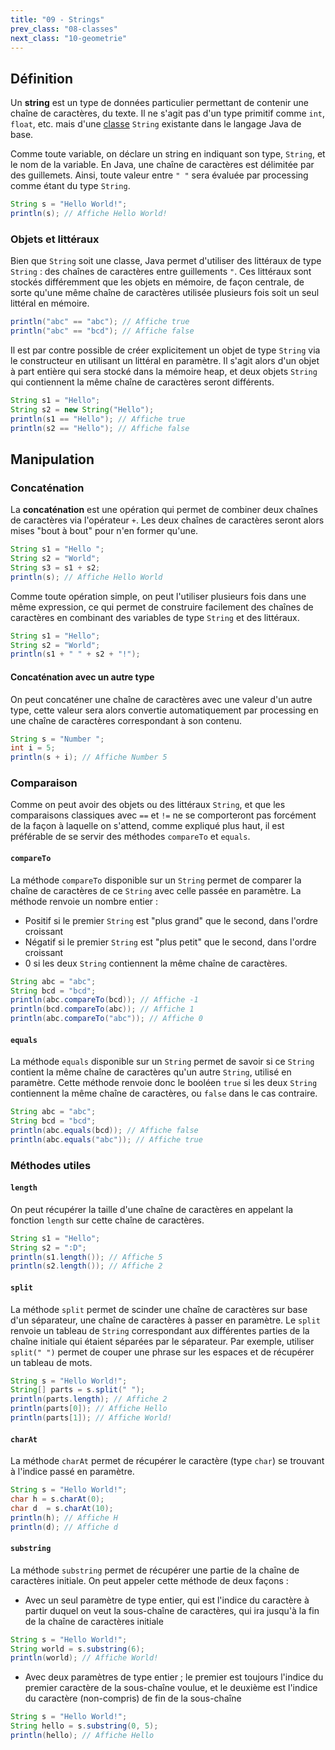```yaml
---
title: "09 - Strings"
prev_class: "08-classes"
next_class: "10-geometrie"
---
```


## Définition
 Un **string** est un type de données particulier permettant de contenir une chaîne de caractères, du texte. Il ne s'agit pas d'un type primitif comme `int`, `float`, etc. mais d'une [classe](cours/08-classes.md) `String` existante dans le langage Java de base.

Comme toute variable, on déclare un string en indiquant son type, `String`, et le nom de la variable. En Java, une chaîne de caractères est délimitée par des guillemets. Ainsi, toute valeur entre `" "` sera évaluée par processing comme étant du type `String`.

```java
String s = "Hello World!";
println(s); // Affiche Hello World!
```

### Objets et littéraux

Bien que `String` soit une classe, Java permet d'utiliser des littéraux de type `String` : des chaînes de caractères entre guillements `"`. Ces littéraux sont stockés différemment que les objets en mémoire, de façon centrale, de sorte qu'une même chaîne de caractères utilisée plusieurs fois soit un seul littéral en mémoire.

```java
println("abc" == "abc"); // Affiche true
println("abc" == "bcd"); // Affiche false
```

Il est par contre possible de créer explicitement un objet de type `String` via le constructeur en utilisant un littéral en paramètre. Il s'agit alors d'un objet à part entière qui sera stocké dans la mémoire heap, et deux objets `String` qui contiennent la même chaîne de caractères seront différents.

```java
String s1 = "Hello";
String s2 = new String("Hello");
println(s1 == "Hello"); // Affiche true
println(s2 == "Hello"); // Affiche false
```


## Manipulation

### Concaténation

La **concaténation** est une opération qui permet de combiner deux chaînes de caractères via l'opérateur `+`. Les deux chaînes de caractères seront alors mises "bout à bout" pour n'en former qu'une.

```java
String s1 = "Hello ";
String s2 = "World";
String s3 = s1 + s2;
println(s); // Affiche Hello World
```

Comme toute opération simple, on peut l'utiliser plusieurs fois dans une même expression, ce qui permet de construire facilement des chaînes de caractères en combinant des variables de type `String`  et des littéraux.

```java
String s1 = "Hello";
String s2 = "World";
println(s1 + " " + s2 + "!");
```

#### Concaténation avec un autre type

On peut concaténer une chaîne de caractères avec une valeur d'un autre type, cette valeur sera alors convertie automatiquement par processing en une chaîne de caractères correspondant à son contenu.

```java
String s = "Number ";
int i = 5;
println(s + i); // Affiche Number 5
```


### Comparaison

Comme on peut avoir des objets ou des littéraux `String`, et que les comparaisons classiques avec `==` et `!=` ne se comporteront pas forcément de la façon à laquelle on s'attend, comme expliqué plus haut, il est préférable de se servir des méthodes `compareTo` et `equals`.

#### `compareTo`

La méthode `compareTo` disponible sur un `String` permet de comparer la chaîne de caractères de ce `String` avec celle passée en paramètre. La méthode renvoie un nombre entier :
- Positif si le premier `String` est "plus grand" que le second, dans l'ordre croissant
- Négatif si le premier `String` est "plus petit" que le second, dans l'ordre croissant
- 0 si les deux `String` contiennent la même chaîne de caractères.

```java
String abc = "abc";
String bcd = "bcd";
println(abc.compareTo(bcd)); // Affiche -1
println(bcd.compareTo(abc)); // Affiche 1
println(abc.compareTo("abc")); // Affiche 0
```

#### `equals`

La méthode `equals` disponible sur un `String` permet de savoir si ce `String` contient la même chaîne de caractères qu'un autre `String`, utilisé en paramètre. Cette méthode renvoie donc le booléen `true` si les deux `String` contiennent la même chaîne de caractères, ou `false` dans le cas contraire.

```java
String abc = "abc";
String bcd = "bcd";
println(abc.equals(bcd)); // Affiche false
println(abc.equals("abc")); // Affiche true
```

### Méthodes utiles

#### `length`

On peut récupérer la taille d'une chaîne de caractères en appelant la fonction `length` sur cette chaîne de caractères.

```java
String s1 = "Hello";
String s2 = ":D";
println(s1.length()); // Affiche 5
println(s2.length()); // Affiche 2
```

#### `split`

La méthode `split` permet de scinder une chaîne de caractères sur base d'un séparateur, une chaîne de caractères à passer en paramètre. Le `split` renvoie un tableau de `String` correspondant aux différentes parties de la chaîne initiale qui étaient séparées par le séparateur. Par exemple, utiliser `split(" ")` permet de couper une phrase sur les espaces et de récupérer un tableau de mots.

```java
String s = "Hello World!";
String[] parts = s.split(" ");
println(parts.length); // Affiche 2
println(parts[0]); // Affiche Hello
println(parts[1]); // Affiche World!
```

#### `charAt`

La méthode `charAt` permet de récupérer le caractère (type `char`) se trouvant à l'indice passé en paramètre.

```java
String s = "Hello World!";
char h = s.charAt(0);
char d  = s.charAt(10);
println(h); // Affiche H
println(d); // Affiche d
```

#### `substring`

La méthode `substring` permet de récupérer une partie de la chaîne de caractères initiale. On peut appeler cette méthode de deux façons :

- Avec un seul paramètre de type entier, qui est l'indice du caractère à partir duquel on veut la sous-chaîne de caractères, qui ira jusqu'à la fin de la chaîne de caractères initiale
```java
String s = "Hello World!";
String world = s.substring(6);
println(world); // Affiche World!
```
- Avec deux paramètres de type entier ; le premier est toujours l'indice du premier caractère de la sous-chaîne voulue, et le deuxième est l'indice du caractère (non-compris) de fin de la sous-chaîne
```java
String s = "Hello World!";
String hello = s.substring(0, 5);
println(hello); // Affiche Hello
```
